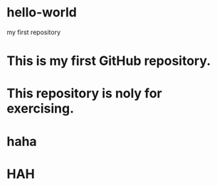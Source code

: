 # hello-world
my first repository

# This is my first GitHub repository.
# This repository is noly for exercising.
#   haha
# HAH
